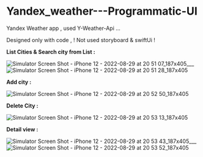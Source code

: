# Yandex_weather---Programmatic-UI

Yandex Weather app , used Y-Weather-Api ...

Designed only with code ,  ! Not used storyboard & swiftUi !


__List Cities  &  Search city from List :__

![Simulator Screen Shot - iPhone 12 - 2022-08-29 at 20 51 07_187x405](https://user-images.githubusercontent.com/112332266/187243451-aecdb401-420a-4ebf-afd8-4594c3334f26.png)___![Simulator Screen Shot - iPhone 12 - 2022-08-29 at 20 51 28_187x405](https://user-images.githubusercontent.com/112332266/187243505-3f5d985e-a026-499c-89a7-9b504473e7c5.png)


__Add city :__

![Simulator Screen Shot - iPhone 12 - 2022-08-29 at 20 52 50_187x405](https://user-images.githubusercontent.com/112332266/187243728-5c5a26d0-b7bf-4b1b-aa15-5e54264d076c.png)

__Delete City :__

![Simulator Screen Shot - iPhone 12 - 2022-08-29 at 20 53 13_187x405](https://user-images.githubusercontent.com/112332266/187243765-1acc2bbc-77c3-4683-a76e-6476458f08be.png)

__Detail view :__

![Simulator Screen Shot - iPhone 12 - 2022-08-29 at 20 53 43_187x405](https://user-images.githubusercontent.com/112332266/187243823-11b27ec4-8d05-4848-8c48-0a46740073b8.png)___![Simulator Screen Shot - iPhone 12 - 2022-08-29 at 20 53 52_187x405](https://user-images.githubusercontent.com/112332266/187243851-ba2aa14f-5e89-4286-8f8d-aac849385650.png)




